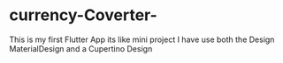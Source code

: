 # currency-Coverter-
This is my first Flutter App its like  mini project 
I have use  both the Design MaterialDesign and a Cupertino Design 

